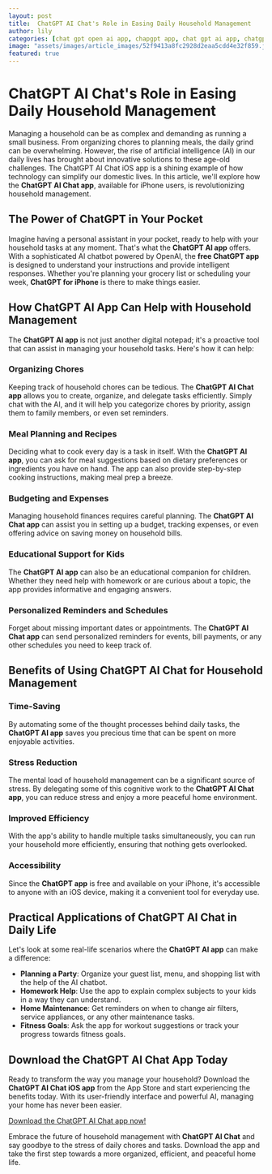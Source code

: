 ```yaml
---
layout: post
title:  ChatGPT AI Chat's Role in Easing Daily Household Management
author: lily
categories: [chat gpt open ai app, chapgpt app, chat gpt ai app, chatgpt for iphone, chatgptapp, free chatgpt app, chatgpt openai app]
image: "assets/images/article_images/52f9413a8fc2928d2eaa5cdd4e32f859.jpg"
featured: true
---
```


# ChatGPT AI Chat's Role in Easing Daily Household Management

Managing a household can be as complex and demanding as running a small business. From organizing chores to planning meals, the daily grind can be overwhelming. However, the rise of artificial intelligence (AI) in our daily lives has brought about innovative solutions to these age-old challenges. The ChatGPT AI Chat iOS app is a shining example of how technology can simplify our domestic lives. In this article, we'll explore how the **ChatGPT AI Chat app**, available for iPhone users, is revolutionizing household management.

## The Power of ChatGPT in Your Pocket

Imagine having a personal assistant in your pocket, ready to help with your household tasks at any moment. That's what the **ChatGPT AI app** offers. With a sophisticated AI chatbot powered by OpenAI, the **free ChatGPT app** is designed to understand your instructions and provide intelligent responses. Whether you're planning your grocery list or scheduling your week, **ChatGPT for iPhone** is there to make things easier.

## How ChatGPT AI App Can Help with Household Management

The **ChatGPT AI app** is not just another digital notepad; it's a proactive tool that can assist in managing your household tasks. Here's how it can help:

### Organizing Chores

Keeping track of household chores can be tedious. The **ChatGPT AI Chat app** allows you to create, organize, and delegate tasks efficiently. Simply chat with the AI, and it will help you categorize chores by priority, assign them to family members, or even set reminders.

### Meal Planning and Recipes

Deciding what to cook every day is a task in itself. With the **ChatGPT AI app**, you can ask for meal suggestions based on dietary preferences or ingredients you have on hand. The app can also provide step-by-step cooking instructions, making meal prep a breeze.

### Budgeting and Expenses

Managing household finances requires careful planning. The **ChatGPT AI Chat app** can assist you in setting up a budget, tracking expenses, or even offering advice on saving money on household bills.

### Educational Support for Kids

The **ChatGPT AI app** can also be an educational companion for children. Whether they need help with homework or are curious about a topic, the app provides informative and engaging answers.

### Personalized Reminders and Schedules

Forget about missing important dates or appointments. The **ChatGPT AI Chat app** can send personalized reminders for events, bill payments, or any other schedules you need to keep track of.

## Benefits of Using ChatGPT AI Chat for Household Management

### Time-Saving

By automating some of the thought processes behind daily tasks, the **ChatGPT AI app** saves you precious time that can be spent on more enjoyable activities.

### Stress Reduction

The mental load of household management can be a significant source of stress. By delegating some of this cognitive work to the **ChatGPT AI Chat app**, you can reduce stress and enjoy a more peaceful home environment.

### Improved Efficiency

With the app's ability to handle multiple tasks simultaneously, you can run your household more efficiently, ensuring that nothing gets overlooked.

### Accessibility

Since the **ChatGPT app** is free and available on your iPhone, it's accessible to anyone with an iOS device, making it a convenient tool for everyday use.

## Practical Applications of ChatGPT AI Chat in Daily Life

Let's look at some real-life scenarios where the **ChatGPT AI app** can make a difference:

- **Planning a Party**: Organize your guest list, menu, and shopping list with the help of the AI chatbot.
- **Homework Help**: Use the app to explain complex subjects to your kids in a way they can understand.
- **Home Maintenance**: Get reminders on when to change air filters, service appliances, or any other maintenance tasks.
- **Fitness Goals**: Ask the app for workout suggestions or track your progress towards fitness goals.

## Download the ChatGPT AI Chat App Today

Ready to transform the way you manage your household? Download the **ChatGPT AI Chat iOS app** from the App Store and start experiencing the benefits today. With its user-friendly interface and powerful AI, managing your home has never been easier.

[Download the ChatGPT AI Chat app now!](https://apps.apple.com/us/app/ai-ask-chat-with-ai-bots/id6472484891)

Embrace the future of household management with **ChatGPT AI Chat** and say goodbye to the stress of daily chores and tasks. Download the app and take the first step towards a more organized, efficient, and peaceful home life.